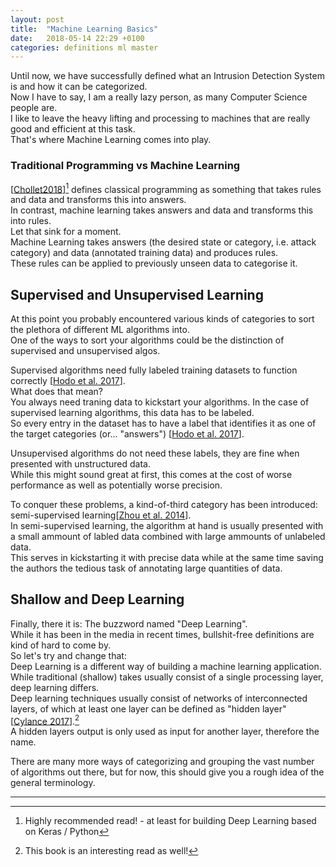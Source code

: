 ```yaml
---
layout: post
title:  "Machine Learning Basics"
date:   2018-05-14 22:29 +0100
categories: definitions ml master
---
```

Until now, we have successfully defined what an Intrusion Detection System is and how it can be categorized.  
Now I have to say, I am a really lazy person, as many Computer Science people are.  
I like to leave the heavy lifting and processing to machines that are really good and efficient at this task.  
That's where Machine Learning comes into play.  

### Traditional Programming vs Machine Learning
[[Chollet2018](https://www.manning.com/books/deep-learning-with-python)][^1] defines classical programming as something that takes rules and data and transforms this into answers.  
In contrast, machine learning takes answers and data and transforms this into rules.  
Let that sink for a moment.  
Machine Learning takes answers (the desired state or category, i.e. attack category) and data (annotated training data) and produces rules.  
These rules can be applied to previously unseen data to categorise it.  

## Supervised and Unsupervised Learning
At this point you probably encountered various kinds of categories to sort the plethora of different ML algorithms into.  
One of the ways to sort your algorithms could be the distinction of supervised and unsupervised algos.  

Supervised algorithms need fully labeled training datasets to function correctly [[Hodo et al. 2017](https://arxiv.org/abs/1701.02145)].  
What does that mean?  
You always need traning data to kickstart your algorithms. In the case of supervised learning algorithms, this data has to be labeled.  
So every entry in the dataset has to have a label that identifies it as one of the target categories (or... "answers") [[Hodo et al. 2017](https://arxiv.org/abs/1701.02145)].  

Unsupervised algorithms do not need these labels, they are fine when presented with unstructured data.  
While this might sound great at first, this comes at the cost of worse performance as well as potentially worse precision.  

To conquer these problems, a kind-of-third category has been introduced: semi-supervised learning[[Zhou et al. 2014](https://doi.org/10.1016/B978-0-12-396502-8.00022-X)].  
In semi-supervised learning, the algorithm at hand is usually presented with a small ammount of labled data combined with large ammounts of unlabeled data.  
This serves in kickstarting it with precise data while at the same time saving the authors the tedious task of annotating large quantities of data.

## Shallow and Deep Learning
Finally, there it is: The buzzword named "Deep Learning".  
While it has been in the media in recent times, bullshit-free definitions are kind of hard to come by.  
So let's try and change that:  
Deep Learning is a different way of building a machine learning application. While traditional (shallow) takes usually consist of a single processing layer, deep learning differs.  
Deep learning techniques usually consist of networks of interconnected layers, of which at least one layer can be defined as "hidden layer" [[Cylance 2017](https://www.amazon.de/Introduction-Artificial-Intelligence-Security-Professionals-ebook/dp/B07654CFFQ)].[^2]  
A hidden layers output is only used as input for another layer, therefore the name.  

There are many more ways of categorizing and grouping the vast number of algorithms out there, but for now, this should give you a rough idea of the general terminology.

-------

[^1]: Highly recommended read! - at least for building Deep Learning based on Keras / Python
[^2]: This book is an interesting read as well!